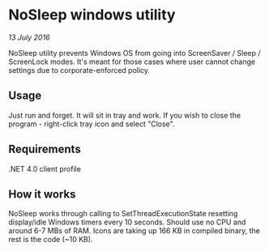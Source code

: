 # NoSleep windows utility
*13 July 2016*


NoSleep utility prevents Windows OS from going into ScreenSaver / Sleep / ScreenLock modes. It's meant for those cases where user cannot change settings due to corporate-enforced policy.

## Usage
Just run and forget. It will sit in tray and work. If you wish to close the program - right-click tray icon and select "Close".

## Requirements
.NET 4.0 client profile

## How it works
NoSleep works through calling to SetThreadExecutionState resetting display/idle Windows timers every 10 seconds. Should use no CPU and around 6-7 MBs of RAM. Icons are taking up 166 KB in compiled binary, the rest is the code (~10 KB).